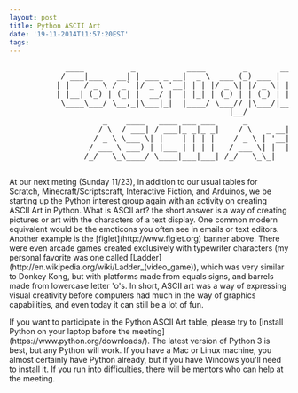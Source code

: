 ```yaml
---
layout: post
title: Python ASCII Art
date: '19-11-2014T11:57:20EST'
tags:
---
```

<pre>
            ____          _           ____        _       ____   ____ 
           / ___|___   __| | ___ _ __|  _ \  ___ (_) ___ |  _ \ / ___|
          | |   / _ \ / _` |/ _ \ '__| | | |/ _ \| |/ _ \| | | | |    
          | |__| (_) | (_| |  __/ |  | |_| | (_) | | (_) | |_| | |___ 
           \____\___/ \__,_|\___|_|  |____/ \___// |\___/|____/ \____|
                                               |__/                   
                    _    ____   ____ ___ ___      _         _   
                   / \  / ___| / ___|_ _|_ _|    / \   _ __| |_ 
                  / _ \ \___ \| |    | | | |    / _ \ | '__| __|
                 / ___ \ ___) | |___ | | | |   / ___ \| |  | |_ 
                /_/   \_\____/ \____|___|___| /_/   \_\_|   \__|

</pre>

<p>At our next meting (Sunday 11/23), in addition to our usual tables for Scratch, Minecraft/Scriptscraft, Interactive Fiction, and Arduinos, we be starting up the Python interest group again with an activity on creating ASCII Art in Python.  What is ASCII art? the short answer is a way of creating pictures or art with the characters of a text display. One common modern equivalent would be the emoticons you often see in emails or text editors. Another example is the [figlet](http://www.figlet.org) banner above. There were even arcade games created exclusively with typewriter characters (my personal favorite was one called [Ladder](http://en.wikipedia.org/wiki/Ladder_(video_game)), which was very similar to Donkey Kong, but with platforms made from equals signs, and barrels made from lowercase letter 'o's. In short, ASCII art was a way of expressing visual creativity before computers had much in the way of graphics capabilities, and even today it can still be a lot of fun.</p>

<p>If you want to participate in the Python ASCII Art table, please try to [install Python on your laptop before the meeting](https://www.python.org/downloads/). The latest version of Python 3 is best, but any Python will work.  If you have a Mac or Linux machine, you almost certainly have Python already, but if you have Windows you'll need to install it. If you run into difficulties, there will be mentors who can help at the meeting.</p>

<p style="clear:both">&nbsp;</p>
